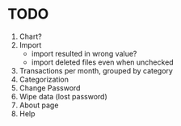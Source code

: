 
# TODO

1. Chart?
2. Import
   * import resulted in wrong value?
   * import deleted files even when unchecked
3. Transactions per month, grouped by category
4. Categorization
5. Change Password
6. Wipe data (lost password)
7. About page
8. Help
